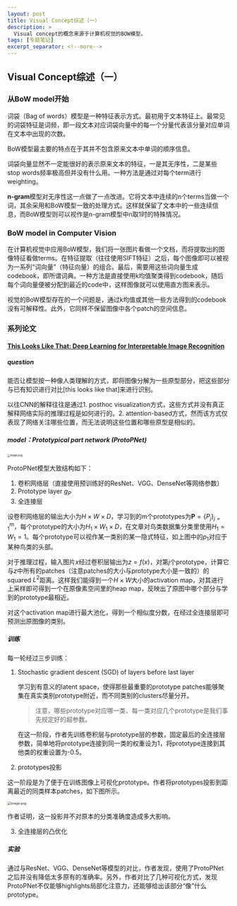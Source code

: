 ```yaml
---
layout: post
title: Visual Concept综述（一）
description: >
  Visual concept的概念来源于计算机视觉的BOW模型。
tags: [专题笔记]
excerpt_separator: <!--more-->
---
```


## Visual Concept综述（一）

### 从BoW model开始

词袋（Bag of words）模型是一种特征表示方式。最初用于文本特征上。最常见的词袋特征是词频，即一段文本对应词袋向量中的每一个分量代表该分量对应单词在文本中出现的次数。

BoW模型最主要的特点在于其并不包含原来文本中单词的顺序信息。

词袋向量显然不一定能很好的表示原来文本的特征，一是其无序性，二是某些stop words频率极高但并没有什么用。一种方法是通过对每个term进行weighting。

**n-gram**模型对无序性这一点做了一点改进。它将文本中连续的n个terms当做一个词，其余采用和BoW模型一致的处理方式。这样就保留了文本中的一些连续信息，而BoW模型则可以视作是n-gram模型中n取1时的特殊情况。

<!--more-->

### BoW model in Computer Vision

在计算机视觉中应用BoW模型，我们将一张图片看做一个文档，而将提取出的图像特征看做terms。在特征提取（往往使用SIFT特征）之后，每个图像即可以被视为一系列“词向量”（特征向量）的组合。最后，需要用这些词向量生成codebook，即所谓词典。一种方法是直接使用k均值聚类得到codebook，随后每个词向量便被分配到最近的code中，这样图像就可以使用直方图来表示。

视觉的BoW模型存在的一个问题是，通过k均值或其他一些方法得到的codebook没有可解释性。此外，它同样不保留图像中各个patch的空间信息。

### 系列论文

#### [This Looks Like That: Deep Learning for Interpretable Image Recognition](https://proceedings.neurips.cc/paper/2019/hash/adf7ee2dcf142b0e11888e72b43fcb75-Abstract.html)

##### question

能否让模型按一种像人类理解的方式，即将图像分解为一些原型部分，把这些部分与已有知识进行对比[this looks like that]来进行识别。

以往CNN的解释往往是通过1. posthoc visualization方式，这些方式并没有真正解释网络实际的推理过程是如何进行的。2. attention-based方式，然而该方式仅表现了网络关注哪些位置，而无法说明这些位置和哪些原型是相似的。

##### **model**：Prototypical part network (ProtoPNet)

<img src="http://tva1.sinaimg.cn/large/008qPTh8ly1h40nnucryjj314q0gldnx.jpg" alt="image.png" style="zoom:40%;" />

ProtoPNet模型大致结构如下：

1. 卷积网络层（直接使用预训练好的ResNet、VGG、DenseNet等网络参数）
2. Prototype layer $g_P$
3. 全连接层

设卷积网络层的输出大小为$H\times W\times D$，学习到的m个prototypes为$\textbf{P} = \{P_j\}^{m}_{j=1}$，每个prototype的大小为$H_1\times W_1 \times D$，在文章对鸟类数据集分类里使用$H_1=W_1=1$。每个prototype可以视作某一类别的某一隐式特征，如上图中的$p_1$对应于某种鸟类的头部。

对于推理过程，输入图片$x$经过卷积层输出为$z=f(x)$，对第$j$个prototype，计算它与$z$中所有的patches（注意patches的大小与prototype大小是一致的）的squared $L^2$距离。这样我们能得到一个$H\times W$大小的activation map，对其进行上采样即可得到一个在原像素空间里的heap map，反映出了原图中哪个部分与学到的prototype最相近。

对这个activation map进行最大池化，得到一个相似度分数，在经过全连接层即可预测出原图像的类别。

##### 训练

每一轮经过三步训练：

1. Stochastic gradient descent (SGD) of layers before last layer

   学习到有意义的latent space，使得那些最重要的prototype patches能够聚集在真实类别prototype附近，而不同类别的clusters尽量分开。

   > 注意，哪些prototype对应哪一类、每一类对应几个prototype是我们事先规定好的超参数。

   在这一阶段，作者先训练卷积层与prototype层的参数，固定最后的全连接层参数，简单地将prototype连接到同一类的权重设为1，将prototype连接到其他类的权重设置为-0.5。

2.  prototypes投影

   这一阶段是为了便于在训练图像上可视化prototype。作者将prototypes投影到距离最近的同类样本patches，如下图所示。

   <img src="http://tva1.sinaimg.cn/large/008qPTh8ly1h40p855vcuj30v501y401.jpg" alt="image.png" style="zoom:50%;" />

   作者证明，这一投影并不对原本的分类准确度造成多大影响。

3. 全连接层的凸优化

##### 实验

通过与ResNet、VGG、DenseNet等模型的对比，作者发现，使用了ProtoPNet之后并没有降低太多原有的准确率。另外，作者对比了几种可视化方式，发现ProtoPNet不仅能够highlights局部化注意力，还能够给出该部分“像”什么prototype。
